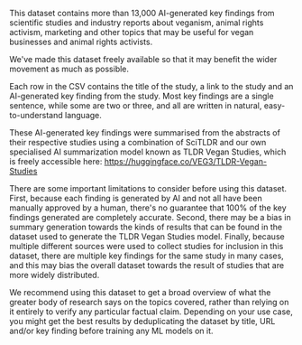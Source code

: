 This dataset contains more than 13,000 AI-generated key findings from scientific studies and industry reports about veganism, animal rights activism, marketing and other topics that may be useful for vegan businesses and animal rights activists.

We've made this dataset freely available so that it may benefit the wider movement as much as possible.

Each row in the CSV contains the title of the study, a link to the study and an AI-generated key finding from the study. Most key findings are a single sentence, while some are two or three, and all are written in natural, easy-to-understand language.

These AI-generated key findings were summarised from the abstracts of their respective studies using a combination of SciTLDR and our own specialised AI summarization model known as TLDR Vegan Studies, which is freely accessible here: https://huggingface.co/VEG3/TLDR-Vegan-Studies

There are some important limitations to consider before using this dataset. First, because each finding is generated by AI and not all have been manually approved by a human, there's no guarantee that 100% of the key findings generated are completely accurate. Second, there may be a bias in summary generation towards the kinds of results that can be found in the dataset used to generate the TLDR Vegan Studies model. Finally, because multiple different sources were used to collect studies for inclusion in this dataset, there are multiple key findings for the same study in many cases, and this may bias the overall dataset towards the result of studies that are more widely distributed.

We recommend using this dataset to get a broad overview of what the greater body of research says on the topics covered, rather than relying on it entirely to verify any particular factual claim. Depending on your use case, you might get the best results by deduplicating the dataset by title, URL and/or key finding before training any ML models on it.
